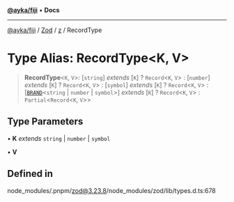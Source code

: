 [**@ayka/fiji**](../../../../../README.md) • **Docs**

***

[@ayka/fiji](../../../../../globals.md) / [Zod](../../../README.md) / [z](../README.md) / RecordType

# Type Alias: RecordType\<K, V\>

> **RecordType**\<`K`, `V`\>: [`string`] *extends* [`K`] ? `Record`\<`K`, `V`\> : [`number`] *extends* [`K`] ? `Record`\<`K`, `V`\> : [`symbol`] *extends* [`K`] ? `Record`\<`K`, `V`\> : [[`BRAND`](BRAND.md)\<`string` \| `number` \| `symbol`\>] *extends* [`K`] ? `Record`\<`K`, `V`\> : `Partial`\<`Record`\<`K`, `V`\>\>

## Type Parameters

• **K** *extends* `string` \| `number` \| `symbol`

• **V**

## Defined in

node\_modules/.pnpm/zod@3.23.8/node\_modules/zod/lib/types.d.ts:678
